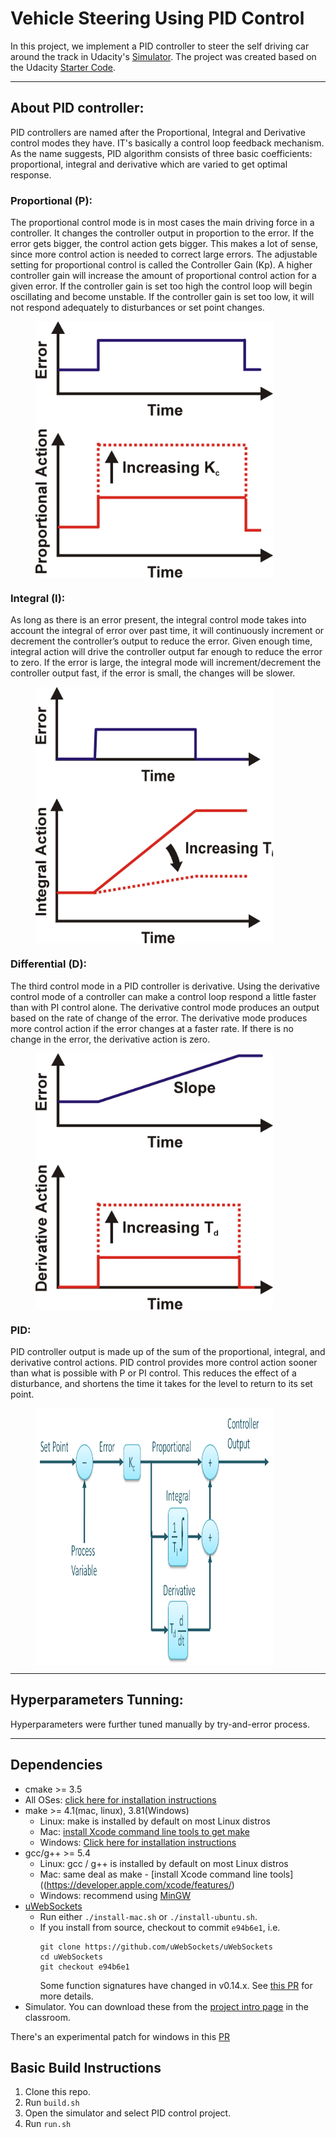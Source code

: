 # Vehicle Steering Using PID Control
In this project, we implement a PID controller to steer the self driving car around the track in Udacity's [Simulator](https://github.com/udacity/CarND-PID-Control-Project/releases).
The project was created based on the Udacity [Starter Code](https://github.com/udacity/CarND-PID-Control-Project).

---
## About PID controller:
PID controllers are named after the Proportional, Integral and Derivative control modes they have. IT's basically a  control loop feedback mechanism.
As the name suggests, PID algorithm consists of three basic coefficients: proportional, integral and derivative which are varied to get optimal response.

### Proportional (P):
The proportional control mode is in most cases the main driving force in a controller. It changes the controller output in proportion to the error. If the error gets bigger, the control action gets bigger. This makes a lot of sense, since more control action is needed to correct large errors.
The adjustable setting for proportional control is called the Controller Gain (Kp). A higher controller gain will increase the amount of proportional control action for a given error.
If the controller gain is set too high the control loop will begin oscillating and become unstable. If the controller gain is set too low, it will not respond adequately to disturbances or set point changes.

<figure>
 <p>
  <img src="./README_images/P-Action.jpg" width="380" height="410" alt="Proportional (P)" align="middle" />
 </p>
</figure>

### Integral (I):
As long as there is an error present, the integral control mode takes into account the integral of error over past time, it will continuously increment or decrement the controller’s output to reduce the error.
Given enough time, integral action will drive the controller output far enough to reduce the error to zero.
If the error is large, the integral mode will increment/decrement the controller output fast, if the error is small, the changes will be slower.

<figure>
 <img src="./README_images/I-Action.jpg" width="380" height="410" alt="Integral (I)" align="middle"/>
 <figcaption>
 <p></p> 
 </figcaption>
</figure>

### Differential (D):
The third control mode in a PID controller is derivative. Using the derivative control mode of a controller can make a control loop respond a little faster than with PI control alone.
The derivative control mode produces an output based on the rate of change of the error. The derivative mode produces more control action if the error changes at a faster rate.
If there is no change in the error, the derivative action is zero.

<figure>
 <img src="./README_images/D-Action.jpg" width="380" height="410" alt="Differential (D)" align="middle" />
 <figcaption>
 <p></p> 
 </figcaption>
</figure>

### PID:
PID controller output is made up of the sum of the proportional, integral, and derivative control actions.
PID control provides more control action sooner than what is possible with P or PI control. This reduces the effect of a disturbance, and shortens the time it takes for the level to return to its set point.

<figure>
 <img src="./README_images/PID-Controller.png" width="380" height="410" alt="PID" align="middle" />
 <figcaption>
 <p></p> 
 </figcaption>
</figure>

---
## Hyperparameters Tunning:
Hyperparameters were further tuned manually by try-and-error process.

---
## Dependencies

* cmake >= 3.5
 * All OSes: [click here for installation instructions](https://cmake.org/install/)
* make >= 4.1(mac, linux), 3.81(Windows)
  * Linux: make is installed by default on most Linux distros
  * Mac: [install Xcode command line tools to get make](https://developer.apple.com/xcode/features/)
  * Windows: [Click here for installation instructions](http://gnuwin32.sourceforge.net/packages/make.htm)
* gcc/g++ >= 5.4
  * Linux: gcc / g++ is installed by default on most Linux distros
  * Mac: same deal as make - [install Xcode command line tools]((https://developer.apple.com/xcode/features/)
  * Windows: recommend using [MinGW](http://www.mingw.org/)
* [uWebSockets](https://github.com/uWebSockets/uWebSockets)
  * Run either `./install-mac.sh` or `./install-ubuntu.sh`.
  * If you install from source, checkout to commit `e94b6e1`, i.e.
    ```
    git clone https://github.com/uWebSockets/uWebSockets 
    cd uWebSockets
    git checkout e94b6e1
    ```
    Some function signatures have changed in v0.14.x. See [this PR](https://github.com/udacity/CarND-MPC-Project/pull/3) for more details.
* Simulator. You can download these from the [project intro page](https://github.com/udacity/self-driving-car-sim/releases) in the classroom.

There's an experimental patch for windows in this [PR](https://github.com/udacity/CarND-PID-Control-Project/pull/3)

## Basic Build Instructions

1. Clone this repo.
2. Run `build.sh`
3. Open the simulator and select PID control project.
4. Run `run.sh` 
